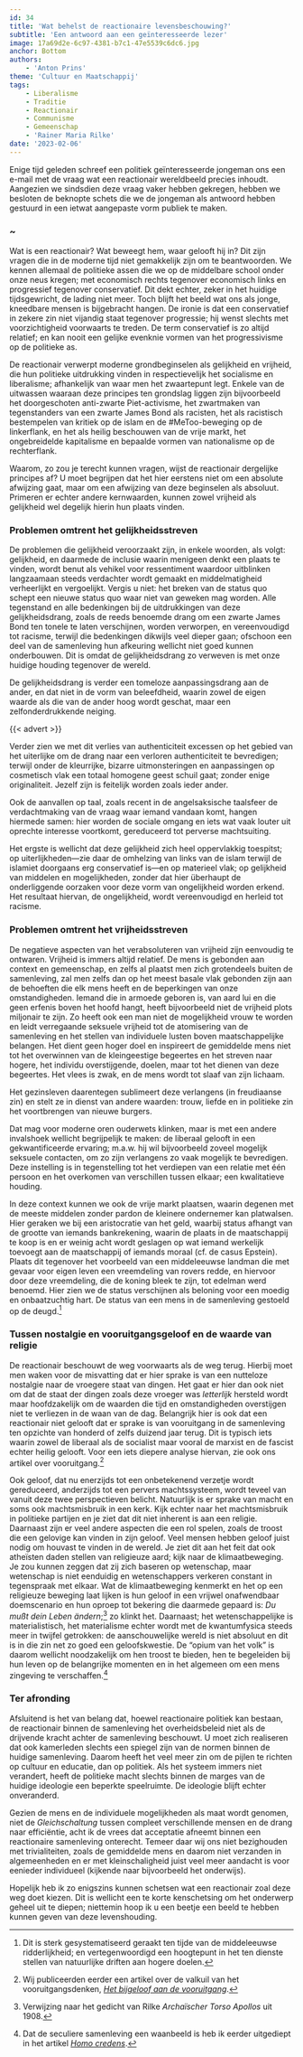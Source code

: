 ```yaml
---
id: 34
title: 'Wat behelst de reactionaire levensbeschouwing?'
subtitle: 'Een antwoord aan een geïnteresseerde lezer'
image: 17a69d2e-6c97-4381-b7c1-47e5539c6dc6.jpg
anchor: Bottom
authors:
    - 'Anton Prins'
theme: 'Cultuur en Maatschappij'
tags:
    - Liberalisme
    - Traditie
    - Reactionair
    - Communisme
    - Gemeenschap
    - 'Rainer Maria Rilke'
date: '2023-02-06'
---
```


Enige tijd geleden schreef een politiek geïnteresseerde jongeman ons een e-mail met de vraag wat een reactionair wereldbeeld precies inhoudt. Aangezien we sindsdien deze vraag vaker hebben gekregen, hebben we besloten de beknopte schets die we de jongeman als antwoord hebben gestuurd in een ietwat aangepaste vorm publiek te maken.

### ~

Wat is een reactionair? Wat beweegt hem, waar gelooft hij in? Dit zijn vragen die in de moderne tijd niet gemakkelijk zijn om te beantwoorden. We kennen allemaal de politieke assen die we op de middelbare school onder onze neus kregen; met economisch rechts tegenover economisch links en progressief tegenover conservatief. Dit dekt echter, zeker in het huidige tijdsgewricht, de lading niet meer. Toch blijft het beeld wat ons als jonge, kneedbare mensen is bijgebracht hangen. De ironie is dat een conservatief in zekere zin niet vijandig staat tegenover progressie; hij wenst slechts met voorzichtigheid voorwaarts te treden. De term conservatief is zo altijd relatief; en kan nooit een gelijke evenknie vormen van het progressivisme op de politieke as.

De reactionair verwerpt moderne grondbeginselen als gelijkheid en vrijheid, die hun politieke uitdrukking vinden in respectievelijk het socialisme en liberalisme; afhankelijk van waar men het zwaartepunt legt. Enkele van de uitwassen waaraan deze principes ten grondslag liggen zijn bijvoorbeeld het doorgeschoten anti-zwarte Piet-activisme, het zwartmaken van tegenstanders van een zwarte James Bond als racisten, het als racistisch bestempelen van kritiek op de islam en de #MeToo-beweging op de linkerflank, en het als heilig beschouwen van de vrije markt, het ongebreidelde kapitalisme en bepaalde vormen van nationalisme op de rechterflank.

Waarom, zo zou je terecht kunnen vragen, wijst de reactionair dergelijke principes af? U moet begrijpen dat het hier eerstens niet om een absolute afwijzing gaat, maar om een afwijzing van deze beginselen als absoluut. Primeren er echter andere kernwaarden, kunnen zowel vrijheid als gelijkheid wel degelijk hierin hun plaats vinden.

### Problemen omtrent het gelijkheidsstreven

De problemen die gelijkheid veroorzaakt zijn, in enkele woorden, als volgt: gelijkheid, en daarmede de inclusie waarin menigeen denkt een plaats te vinden, wordt benut als vehikel voor ressentiment waardoor uitblinken langzaamaan steeds verdachter wordt gemaakt en middelmatigheid verheerlijkt en vergoelijkt. Vergis u niet: het breken van de status quo schept een nieuwe status quo waar niet van geweken mag worden. Alle tegenstand en alle bedenkingen bij de uitdrukkingen van deze gelijkheidsdrang, zoals de reeds benoemde drang om een zwarte James Bond ten tonele te laten verschijnen, worden verworpen, en vereenvoudigd tot racisme, terwijl die bedenkingen dikwijls veel dieper gaan; ofschoon een deel van de samenleving hun afkeuring wellicht niet goed kunnen onderbouwen. Dit is omdat de gelijkheidsdrang zo verweven is met onze huidige houding tegenover de wereld.

De gelijkheidsdrang is verder een tomeloze aanpassingsdrang aan de ander, en dat  niet in de vorm van beleefdheid, waarin zowel de eigen waarde als die van de ander hoog wordt geschat, maar een zelfonderdrukkende neiging. 

{{< advert >}}

Verder zien we met dit verlies van authenticiteit excessen op het gebied van het uiterlijke om de drang naar een verloren authenticiteit te bevredigen; terwijl onder de kleurrijke, bizarre uitmonsteringen en aanpassingen op cosmetisch vlak een totaal homogene geest schuil gaat; zonder enige originaliteit. Jezelf zijn is feitelijk worden zoals ieder ander. 

Ook de aanvallen op taal, zoals recent in de angelsaksische taalsfeer de verdachtmaking van de vraag waar iemand vandaan komt, hangen hiermede samen: hier worden de sociale omgang en iets wat vaak louter uit oprechte interesse voortkomt, gereduceerd tot perverse machtsuiting.

Het ergste is wellicht dat deze gelijkheid zich heel oppervlakkig toespitst; op uiterlijkheden—zie daar de omhelzing van links van de islam terwijl de islamiet doorgaans erg conservatief is—en op materieel vlak; op gelijkheid van middelen en mogelijkheden, zonder dat hier überhaupt de onderliggende oorzaken voor deze vorm van ongelijkheid worden erkend. Het resultaat hiervan, de ongelijkheid, wordt vereenvoudigd en herleid tot racisme. 

### Problemen omtrent het vrijheidsstreven

De negatieve aspecten van het verabsoluteren van vrijheid zijn  eenvoudig te ontwaren. Vrijheid is immers altijd relatief. De mens is gebonden aan context en gemeenschap, en zelfs al plaatst men zich grotendeels buiten de samenleving, zal men zelfs dan op het meest basale vlak gebonden zijn aan de behoeften die elk mens heeft en de beperkingen van onze omstandigheden. Iemand die in armoede geboren is, van aard lui en die geen erfenis boven het hoofd hangt, heeft bijvoorbeeld niet de vrijheid plots miljonair te zijn. Zo heeft ook een man niet de mogelijkheid vrouw te worden en leidt verregaande seksuele vrijheid tot de atomisering van de samenleving en het stellen van individuele lusten boven maatschappelijke belangen. Het dient geen hoger doel en inspireert de gemiddelde mens niet tot het overwinnen van de kleingeestige begeertes en het streven naar hogere, het individu overstijgende, doelen, maar tot het dienen van deze begeertes. Het vlees is zwak, en de mens wordt tot slaaf van zijn lichaam. 

Het gezinsleven daarentegen sublimeert deze verlangens (in freudiaanse zin) en stelt ze in dienst van andere waarden: trouw, liefde en in politieke zin het voortbrengen van nieuwe burgers.

Dat mag voor moderne oren ouderwets klinken, maar is met een andere invalshoek wellicht begrijpelijk te maken: de liberaal gelooft in een gekwantificeerde ervaring; m.a.w. hij wil bijvoorbeeld zoveel mogelijk seksuele contacten, om zo zijn verlangens zo vaak mogelijk te bevredigen. Deze instelling is in tegenstelling tot het verdiepen van een relatie met één persoon en het overkomen van verschillen tussen elkaar; een kwalitatieve houding.

In deze context kunnen we ook de vrije markt plaatsen, waarin degenen met de meeste middelen zonder pardon de kleinere ondernemer kan platwalsen. Hier geraken we bij een aristocratie van het geld, waarbij status afhangt van de grootte van iemands bankrekening, waarin de plaats in de maatschappij te koop is en er weinig acht wordt geslagen op wat iemand werkelijk toevoegt aan de maatschappij of iemands moraal (cf. de casus Epstein). Plaats dit tegenover het voorbeeld van een middeleeuwse landman die met gevaar voor eigen leven een vreemdeling van rovers redde, en hiervoor door deze vreemdeling, die de koning bleek te zijn, tot edelman werd benoemd. Hier zien we de status verschijnen als beloning voor een moedig en onbaatzuchtig hart. De status van een mens in de samenleving gestoeld op de deugd.[^1] 

### Tussen nostalgie en vooruitgangsgeloof en de waarde van religie

De reactionair beschouwt de weg voorwaarts als de weg terug. Hierbij moet men waken voor de misvatting dat er hier sprake is van een nutteloze nostalgie naar de vroegere staat van dingen. Het gaat er hier dan ook niet om dat de staat der dingen zoals deze vroeger was _letterlijk_ hersteld wordt maar 
hoofdzakelijk om de waarden die tijd en omstandigheden overstijgen niet te verliezen in de waan van de dag. Belangrijk hier is ook dat een reactionair niet gelooft dat er sprake is van vooruitgang in de samenleving ten opzichte van honderd of zelfs duizend jaar terug. Dit is typisch iets waarin zowel de liberaal als de socialist maar vooral de marxist en de fascist echter heilig gelooft. Voor een iets diepere analyse hiervan, zie ook ons artikel over vooruitgang.[^2]

Ook geloof, dat nu enerzijds tot een onbetekenend verzetje wordt gereduceerd, anderzijds tot een pervers machtssysteem, wordt teveel van vanuit deze  twee perspectieven belicht. Natuurlijk is er sprake van macht en soms ook machtsmisbruik in een kerk. Kijk echter naar het machtsmisbruik in politieke partijen en je ziet dat dit niet inherent is aan een religie. Daarnaast zijn er veel andere aspecten die een rol spelen, zoals de troost die een gelovige kan vinden in zijn geloof. Veel mensen hebben geloof juist nodig om houvast te vinden in de wereld. Je ziet dit aan het feit dat ook atheïsten daden stellen van religieuze aard; kijk naar de klimaatbeweging. Je zou kunnen zeggen dat zij zich baseren op wetenschap, maar wetenschap is niet eenduidig en wetenschappers verkeren constant in tegenspraak met elkaar. Wat de klimaatbeweging kenmerkt en het op een religieuze beweging laat lijken is hun geloof in een vrijwel onafwendbaar doemscenario en hun oproep tot bekering die daarmede gepaard is: _Du mußt dein Leben ändern_;[^3] zo klinkt het.
Daarnaast; het wetenschappelijke is materialistisch, het materialisme echter wordt met de kwantumfysica steeds meer in twijfel getrokken: de aanschouwelijke wereld is niet absoluut en dit is in die zin net zo goed een geloofskwestie.
De “opium van het volk” is daarom wellicht noodzakelijk om hen troost te bieden, hen te begeleiden bij hun leven op de belangrijke momenten en in het algemeen om een mens zingeving te verschaffen.[^4]

### Ter afronding

Afsluitend is het van belang dat, hoewel reactionaire politiek kan bestaan, de reactionair binnen de samenleving het overheidsbeleid niet als de drijvende kracht achter de samenleving beschouwt. U moet zich realiseren dat ook kamerleden slechts een spiegel zijn van de normen binnen de huidige samenleving. Daarom heeft het veel meer zin om de pijlen te richten op cultuur en educatie, dan op politiek. Als het systeem immers niet verandert, heeft de politieke macht slechts binnen de marges van de huidige ideologie een beperkte speelruimte. De ideologie blijft echter onveranderd.

Gezien de mens en de individuele mogelijkheden als maat wordt genomen, niet de _Gleichschaltung_ tussen compleet verschillende mensen en de drang naar efficiëntie, acht ik de vrees dat acceptatie afneemt binnen een reactionaire samenleving onterecht. Temeer daar wij ons niet bezighouden met trivialiteiten, zoals de gemiddelde mens en daarom niet verzanden in algemeenheden en er met kleinschaligheid juist veel meer aandacht is voor eenieder individueel (kijkende naar bijvoorbeeld het onderwijs).

Hopelijk heb ik zo enigszins kunnen schetsen wat een reactionair zoal deze weg doet kiezen. Dit is wellicht een te korte kenschetsing om het onderwerp geheel uit te diepen; niettemin hoop ik u een beetje een beeld te hebben kunnen geven van deze levenshouding.


[^1]: Dit is sterk gesystematiseerd geraakt ten tijde van de middeleeuwse ridderlijkheid; en vertegenwoordigd een hoogtepunt in het ten dienste stellen van natuurlijke driften aan hogere doelen.
[^2]: Wij publiceerden eerder een artikel over de valkuil van het vooruitgangsdenken, *[Het bijgeloof aan de vooruitgang](https://reactionair.nl/artikelen/het-bijgeloof-aan-de-vooruitgang/)*.
[^3]: Verwijzing naar het gedicht van Rilke _Archaïscher Torso Apollos_ uit 1908.
[^4]: Dat de seculiere samenleving een waanbeeld is heb ik eerder uitgediept in het artikel *[Homo credens](https://reactionair.nl/artikelen/homo-credens/)*.
